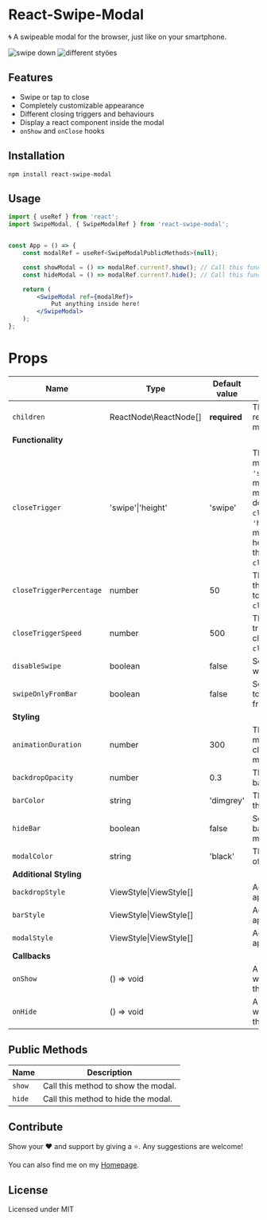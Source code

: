 # React-Swipe-Modal

🌀 A swipeable modal for the browser, just like on your smartphone.

![swipe down](https://media.tenor.com/o656qFKDzeUAAAAM/rick-astley-never-gonna-give-you-up.gif)
![different styöes](https://media.tenor.com/o656qFKDzeUAAAAM/rick-astley-never-gonna-give-you-up.gif)

## Features

- Swipe or tap to close
- Completely customizable appearance
- Different closing triggers and behaviours
- Display a react component inside the modal
- `onShow` and `onClose` hooks

## Installation

```
npm install react-swipe-modal
```

## Usage

```jsx
import { useRef } from 'react';
import SwipeModal, { SwipeModalRef } from 'react-swipe-modal';


const App = () => {
    const modalRef = useRef<SwipeModalPublicMethods>(null);

    const showModal = () => modalRef.current?.show(); // Call this function to show modal
    const hideModal = () => modalRef.current?.hide(); // Call this function to hide modal

    return (
        <SwipeModal ref={modalRef}>
            Put anything inside here!
        </SwipeModal>
    );
};
```

# Props

 Name                       | Type                      | Default value | Description       
----------------------------|---------------------------|---------------|---------------------
 `children`                 | ReactNode\ReactNode[]     | **required**  | The content to be rendered inside the modal.
 **Functionality**          |                           |               |
 `closeTrigger`             | 'swipe'\|'height'         | 'swipe'       | The trigger to close the modal.<br>`'swipe'` means that modal will close when modal was swiped down faster than `closeTriggerSpeed`.<br>`'height'` means that modal will close when height of modal is less than `closeTriggerPercentage`.
 `closeTriggerPercentage`   | number                    | 50            | The height percentage that triggers the modal to close when using the `closeTrigger` `'height'`.
 `closeTriggerSpeed`        | number                    | 500           | The swipe speed that triggers the modal to close when using the `closeTrigger` `'swipe'`.
 `disableSwipe`             | boolean                   | false         | Set to `true` if you don't want allow swiping.
 `swipeOnlyFromBar`         | boolean                   | false         | Set to `true` if you want to allow swiping only from the bar.
 **Styling**                |                           |               |
 `animationDuration`        | number                    | 300           | The duration of the modal's opening and closing animations, in milliseconds.
 `backdropOpacity`          | number                    | 0.3           | The opacity of the backdrop of the modal.
 `barColor`                 | string                    | 'dimgrey'     | The color of the bar at the top of the modal.
 `hideBar`                  | boolean                   | false         | Set to `true` to hide the bar at the top of the modal.
 `modalColor`               | string                    | 'black'       | The background color of the modal.
 **Additional Styling**     |                           |               |
 `backdropStyle`            | ViewStyle\|ViewStyle[]    |               | Additional styles to be applied to the backdrop.
 `barStyle`                 | ViewStyle\|ViewStyle[]    |               | Additional styles to be applied to the modal.
 `modalStyle`               | ViewStyle\|ViewStyle[]    |               | Additional styles to be applied to the modals.
 **Callbacks**              |                           |               |
 `onShow`                   | () => void                |               | A callback function that will be triggered when the modal is shown.
 `onHide`                   | () => void                |               | A callback function that will be triggered when the modal is hidden.

## Public Methods

Name                  | Description
----------------------|--------------
`show`                | Call this method to show the modal.
`hide`                | Call this method to hide the modal.

## Contribute

Show your ❤️ and support by giving a ⭐. Any suggestions are welcome!

You can also find me on my [Homepage](https://manuelpickl.com/).

## License

Licensed under MIT